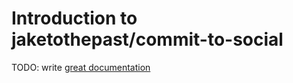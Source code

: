 # Introduction to jaketothepast/commit-to-social

TODO: write [great documentation](http://jacobian.org/writing/what-to-write/)
